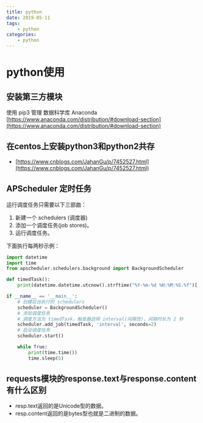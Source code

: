 ```yaml
---
title: python
date: 2019-05-11
tags:
    - python
categories: 
    - python
---
```


# python使用

## 安装第三方模块

使用 pip3 管理
数据科学库 Anaconda [https://www.anaconda.com/distribution/#download-section](https://www.anaconda.com/distribution/#download-section)

## 在centos上安装python3和python2共存

- [https://www.cnblogs.com/JahanGu/p/7452527.html](https://www.cnblogs.com/JahanGu/p/7452527.html)

## APScheduler 定时任务

运行调度任务只需要以下三部曲：

1. 新建一个 schedulers (调度器)
2. 添加一个调度任务(job stores)。
3. 运行调度任务。

下面执行每两秒示例：

```python
import datetime
import time
from apscheduler.schedulers.background import BackgroundScheduler

def timedTask():
    print(datetime.datetime.utcnow().strftime("%Y-%m-%d %H:%M:%S.%f")[:-3])

if __name__ == '__main__':
    # 创建后台执行的 schedulers
    scheduler = BackgroundScheduler()  
    # 添加调度任务
    # 调度方法为 timedTask，触发器选择 interval(间隔性)，间隔时长为 2 秒
    scheduler.add_job(timedTask, 'interval', seconds=2)
    # 启动调度任务
    scheduler.start()

    while True:
        print(time.time())
        time.sleep(5)
```

## requests模块的response.text与response.content有什么区别

- resp.text返回的是Unicode型的数据。
- resp.content返回的是bytes型也就是二进制的数据。
